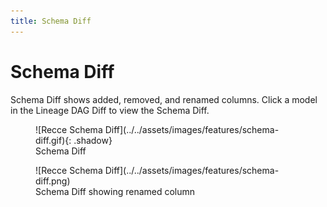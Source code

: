 ```yaml
---
title: Schema Diff
---
```


# Schema Diff

Schema Diff shows added, removed, and renamed columns. Click a model in the Lineage DAG Diff to view the Schema Diff.

<figure markdown>
  ![Recce Schema Diff](../../assets/images/features/schema-diff.gif){: .shadow}
  <figcaption>Schema Diff</figcaption>
</figure>


<figure markdown>
  ![Recce Schema Diff](../../assets/images/features/schema-diff.png)
  <figcaption>Schema Diff showing renamed column</figcaption>
</figure>

